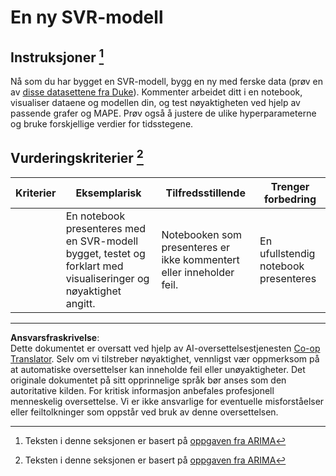 <!--
CO_OP_TRANSLATOR_METADATA:
{
  "original_hash": "94aa2fc6154252ae30a3f3740299707a",
  "translation_date": "2025-09-05T21:24:51+00:00",
  "source_file": "7-TimeSeries/3-SVR/assignment.md",
  "language_code": "no"
}
-->
# En ny SVR-modell

## Instruksjoner [^1]

Nå som du har bygget en SVR-modell, bygg en ny med ferske data (prøv en av [disse datasettene fra Duke](http://www2.stat.duke.edu/~mw/ts_data_sets.html)). Kommenter arbeidet ditt i en notebook, visualiser dataene og modellen din, og test nøyaktigheten ved hjelp av passende grafer og MAPE. Prøv også å justere de ulike hyperparameterne og bruke forskjellige verdier for tidsstegene.

## Vurderingskriterier [^1]

| Kriterier | Eksemplarisk                                                | Tilfredsstillende                                         | Trenger forbedring                |
| --------- | ----------------------------------------------------------- | -------------------------------------------------------- | ---------------------------------- |
|           | En notebook presenteres med en SVR-modell bygget, testet og forklart med visualiseringer og nøyaktighet angitt. | Notebooken som presenteres er ikke kommentert eller inneholder feil. | En ufullstendig notebook presenteres |

[^1]:Teksten i denne seksjonen er basert på [oppgaven fra ARIMA](https://github.com/microsoft/ML-For-Beginners/tree/main/7-TimeSeries/2-ARIMA/assignment.md)

---

**Ansvarsfraskrivelse**:  
Dette dokumentet er oversatt ved hjelp av AI-oversettelsestjenesten [Co-op Translator](https://github.com/Azure/co-op-translator). Selv om vi tilstreber nøyaktighet, vennligst vær oppmerksom på at automatiske oversettelser kan inneholde feil eller unøyaktigheter. Det originale dokumentet på sitt opprinnelige språk bør anses som den autoritative kilden. For kritisk informasjon anbefales profesjonell menneskelig oversettelse. Vi er ikke ansvarlige for eventuelle misforståelser eller feiltolkninger som oppstår ved bruk av denne oversettelsen.